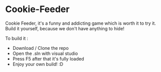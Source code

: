# Cookie-Feeder
Cookie Feeder, it's a funny and addicting game which is worth it to try it. Build it yourself, because we don't have anything to hide!

To build it :

- Download / Clone the repo
- Open the .sln with visual studio
- Press F5 after that it's fully loaded
- Enjoy your own build! :D
